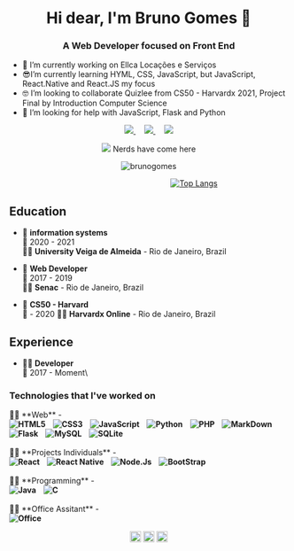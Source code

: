 <h1 align="center">Hi dear, I'm Bruno Gomes 🤖</h1>
<h3 align="center">A Web Developer focused on Front End</h3>

- 🤑 I’m currently working on Ellca Locações e Serviços
- 😎I’m currently learning HYML, CSS, JavaScript, but JavaScript, React.Native and React.JS my focus
- 🤓 I’m looking to collaborate Quizlee from CS50 - Harvardx 2021, Project Final by Introduction Computer Science
- 🧐 I’m looking for help with JavaScript, Flask and Python

<p align='center'>
<a href="https://www.linkedin.com/in/bruno-gomes-code/" target="_blank">
<img src="https://img.shields.io/badge/linkedin-%230077B5.svg?&style=for-the-badge&logo=linkedin&logoColor=white" />
</a>
&nbsp;
&nbsp;
<a href="https://www.instagram.com/brunofernandog/" target="_blank">
<img src="https://img.shields.io/badge/instagram-%23E4405F.svg?&style=for-the-badge&logo=instagram&logoColor=white" />
</a>
&nbsp;
&nbsp;
<a href="mailto:icestonebruno@gmail.com">
<img src="https://img.shields.io/badge/Gmail-D14836?style=for-the-badge&logo=gmail&logoColor=white"/>
</a>
</p>

<p align='center'>
  <a href="#"><img src="https://badges.pufler.dev/visits/shymarrai/shymarrai"></a> Nerds have come here 
</p>

<p align="center">
<img src="https://github-readme-stats.vercel.app/api?username=shymarrai&show_icons=true&count_private=true&theme=highcontrast" alt="brunogomes"/> 
</p>

&nbsp;
&nbsp;
&nbsp;
&nbsp;
&nbsp;
&nbsp;
&nbsp;
&nbsp;
&nbsp;
&nbsp;
&nbsp;
&nbsp;
&nbsp;
&nbsp;
&nbsp;
&nbsp;
&nbsp;
&nbsp;
&nbsp;
&nbsp;
&nbsp;
&nbsp;
&nbsp;
&nbsp;
&nbsp;
&nbsp;
&nbsp;
&nbsp;
&nbsp;
&nbsp;
&nbsp;
&nbsp;
&nbsp;
&nbsp;
&nbsp;
&nbsp;
&nbsp;
[![Top Langs](https://github-readme-stats.vercel.app/api/top-langs/?username=shymarrai&langs_count=8&theme=highcontrast)](https://github.com/shymarrai/github-readme-stats)
## Education

- 📖 **information systems**\
📆 2020 - 2021\
👨‍💻 **University Veiga de Almeida** - Rio de Janeiro, Brazil

- 📖 **Web Developer**\
📆 2017 - 2019\
👨‍💻 **Senac** - Rio de Janeiro, Brazil


- 📖 **CS50 - Harvard**\
📆 - 2020
👨‍💻 **Harvardx Online** - Rio de Janeiro, Brazil

## Experience

- 👨‍💻 **Developer**\
📆 2017 - Moment\

<h3> Technologies that I've worked on</h3>
👨‍💻 **Web** -
<br/>
<b>
<img src="https://img.shields.io/badge/HTML5-E34F26?style=for-the-badge&logo=html5&logoColor=white" alt="HTML5">&nbsp;
&nbsp;
<img src="https://img.shields.io/badge/CSS3-1572B6?style=for-the-badge&logo=css3&logoColor=white" alt="CSS3">&nbsp;
&nbsp;
<img src="https://img.shields.io/badge/JavaScript-F7DF1E?style=for-the-badge&logo=javascript&logoColor=black" alt="JavaScript">&nbsp;
&nbsp;
<img src="https://img.shields.io/badge/Python-14354C?style=for-the-badge&logo=python&logoColor=white" alt="Python">&nbsp;
&nbsp;
<img src="https://img.shields.io/badge/PHP-777BB4?style=for-the-badge&logo=php&logoColor=white" alt="PHP">&nbsp;
&nbsp;
<img src="https://img.shields.io/badge/Markdown-000000?style=for-the-badge&logo=markdown&logoColor=white" alt="MarkDown">&nbsp;
&nbsp;
<img src="https://img.shields.io/badge/Flask-000000?style=for-the-badge&logo=flask&logoColor=white" alt="Flask">&nbsp;
&nbsp;
<img src="https://img.shields.io/badge/MySQL-00000F?style=for-the-badge&logo=mysql&logoColor=white" alt="MySQL">&nbsp;
&nbsp;
<img src="https://img.shields.io/badge/SQLite-07405E?style=for-the-badge&logo=sqlite&logoColor=white" alt="SQLite">&nbsp;
&nbsp;
</b>
<br/>
<br/>
👨‍💻 **Projects Individuals** - 
<br/>
<b>
<img src="https://img.shields.io/badge/React-20232A?style=for-the-badge&logo=react&logoColor=61DAFB" alt="React">&nbsp;
&nbsp;
<img src="https://img.shields.io/badge/React_Native-20232A?style=for-the-badge&logo=react&logoColor=61DAFB" alt="React Native">&nbsp;
&nbsp;
<img src="https://img.shields.io/badge/Node.js-35495E?style=for-the-badge&logo=node.js&logoColor=7FBB00" alt="Node.Js">&nbsp;
&nbsp;
<img src="https://img.shields.io/badge/Bootstrap-563D7C?style=for-the-badge&logo=bootstrap&logoColor=white" alt="BootStrap">&nbsp;
&nbsp;
</b>
<br/>
<br/>
👨‍💻 **Programming** -
<br/>
<b>
<img src="https://img.shields.io/badge/Java-ED8B00?style=for-the-badge&logo=java&logoColor=white" alt="Java">&nbsp;
&nbsp;
<img src="https://img.shields.io/badge/C-00599C?style=for-the-badge&logo=c&logoColor=white" alt="C">&nbsp;
&nbsp;
</b>
<br/>
<br/>
👨‍💻 **Office Assitant** -
<br/>
<b>
<img src="https://img.shields.io/badge/Microsoft_Office-D83B01?style=for-the-badge&logo=microsoft-office&logoColor=white" alt="Office">&nbsp;
&nbsp;
</b>

<p align="center">
  <a href="https://www.sololearn.com/users/profile/4191755" target="blank"><img align="center" src="https://cdn.jsdelivr.net/npm/simple-icons@3.0.1/icons/codesandbox.svg" alt="brunogomes" height="20" width="20" /></a>
<a href="https://codepen.io/shymarrai" target="blank"><img align="center" src="https://cdn.jsdelivr.net/npm/simple-icons@3.0.1/icons/codepen.svg" alt="brunogomes" height="20" width="20" /></a>
<a href="https://twitter.com/caracabronu" target="blank"><img align="center" src="https://cdn.jsdelivr.net/npm/simple-icons@3.0.1/icons/twitter.svg" alt="brunogomes" height="20" width="20" /></a>
</p>


